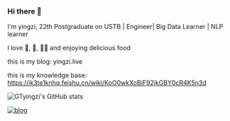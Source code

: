 ### Hi there 👋
I'm yingzi, 22th Postgraduate  on USTB | Engineer| Big Data Learner | NLP learner

I love 🏓, 🏸, 🏃‍♂ and enjoying delicious food

this is my blog: yingzi.live

this is my knowledge base: https://ik3te1knhq.feishu.cn/wiki/KoO0wkXoBiF92jkGBY0cR4K5n3d

<!--
**yingzi** is a ✨ _special_ ✨ repository because its `README.md` (this file) appears on your GitHub profile.

Here are some ideas to get you started:

- 🔭 I’m currently working on ...
- 🌱 I’m currently learning ...
- 👯 I’m looking to collaborate on ...
- 🤔 I’m looking for help with ...
- 💬 Ask me about ...
- 📫 How to reach me: ...
- 😄 Pronouns: ...
- ⚡ Fun fact: ...
-->
![GTyingzi's GitHub stats](https://github-readme-stats.vercel.app/api?username=GTyingzi&theme=tokyonight&show_icons=true)

[![blog](https://img.shields.io/badge/Blog-%20-green)](http://yingzi.live/Personal)
